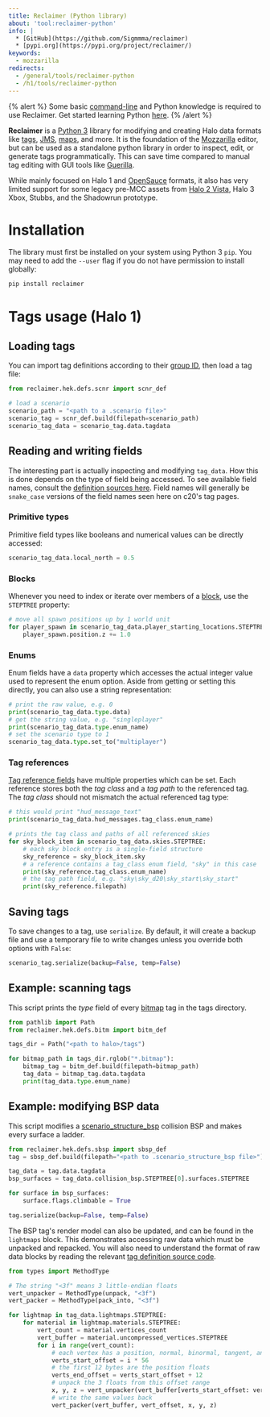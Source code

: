 ```yaml
---
title: Reclaimer (Python library)
about: 'tool:reclaimer-python'
info: |
  * [GitHub](https://github.com/Sigmmma/reclaimer)
  * [pypi.org](https://pypi.org/project/reclaimer/)
keywords:
  - mozzarilla
redirects:
  - /general/tools/reclaimer-python
  - /h1/tools/reclaimer-python
---
```

{% alert %}
Some basic [command-line](~) and Python knowledge is required to use Reclaimer.
Get started learning Python [here](https://www.python.org/about/gettingstarted/).
{% /alert %}

**Reclaimer** is a [Python 3][python] library for modifying and creating Halo data formats like [tags](~h1/tags), [JMS](~), [maps](~maps), and more. It is the foundation of the [Mozzarilla](~) editor, but can be used as a standalone python library in order to inspect, edit, or generate tags programmatically. This can save time compared to manual tag editing with GUI tools like [Guerilla](~h1-guerilla).

While mainly focused on Halo 1 and [OpenSauce](~) formats, it also has very limited support for some legacy pre-MCC assets from [Halo 2 Vista](~h2), Halo 3 Xbox, Stubbs, and the Shadowrun prototype.

# Installation
The library must first be installed on your system using Python 3 `pip`. You may need to add the `--user` flag if you do not have permission to install globally:

```cmd
pip install reclaimer
```

# Tags usage (Halo 1)
## Loading tags
You can import tag definitions according to their [group ID](~h1/tags#group-ids), then load a tag file:
```python
from reclaimer.hek.defs.scnr import scnr_def

# load a scenario
scenario_path = "<path to a .scenario file>"
scenario_tag = scnr_def.build(filepath=scenario_path)
scenario_tag_data = scenario_tag.data.tagdata
```

## Reading and writing fields
The interesting part is actually inspecting and modifying `tag_data`. How this is done depends on the type of field being accessed. To see available field names, consult the [definition sources here][defs]. Field names will generally be `snake_case` versions of the field names seen here on c20's tag pages.

### Primitive types
Primitive field types like booleans and numerical values can be directly accessed:

```python
scenario_tag_data.local_north = 0.5
```

### Blocks
Whenever you need to index or iterate over members of a [block](~h1/tags#blocks), use the `STEPTREE` property:

```python
# move all spawn positions up by 1 world unit
for player_spawn in scenario_tag_data.player_starting_locations.STEPTREE:
    player_spawn.position.z += 1.0
```

### Enums
Enum fields have a `data` property which accesses the actual integer value used to represent the enum option. Aside from getting or setting this directly, you can also use a string representation:

```python
# print the raw value, e.g. 0
print(scenario_tag_data.type.data)
# get the string value, e.g. "singleplayer"
print(scenario_tag_data.type.enum_name)
# set the scenario type to 1
scenario_tag_data.type.set_to("multiplayer")
```
### Tag references
[Tag reference fields](~h1/tags#tag-references-and-paths) have multiple properties which can be set. Each reference stores both the _tag class_ and a _tag path_ to the referenced tag. The _tag class_ should not mismatch the actual referenced tag type:

```python
# this would print "hud_message_text"
print(scenario_tag_data.hud_messages.tag_class.enum_name)

# prints the tag class and paths of all referenced skies
for sky_block_item in scenario_tag_data.skies.STEPTREE:
    # each sky block entry is a single-field structure
    sky_reference = sky_block_item.sky
    # a reference contains a tag_class enum field, "sky" in this case
    print(sky_reference.tag_class.enum_name)
    # the tag path field, e.g. "sky\sky_d20\sky_start\sky_start"
    print(sky_reference.filepath)
```

## Saving tags
To save changes to a tag, use `serialize`. By default, it will create a backup file and use a temporary file to write changes unless you override both options with `False`:

```python
scenario_tag.serialize(backup=False, temp=False)
```

## Example: scanning tags
This script prints the _type_ field of every [bitmap](~h1/tags/bitmap) tag in the tags directory.

```python
from pathlib import Path
from reclaimer.hek.defs.bitm import bitm_def

tags_dir = Path("<path to halo>/tags")

for bitmap_path in tags_dir.rglob("*.bitmap"):
    bitmap_tag = bitm_def.build(filepath=bitmap_path)
    tag_data = bitmap_tag.data.tagdata
    print(tag_data.type.enum_name)
```

## Example: modifying BSP data
This script modifies a [scenario_structure_bsp](~h1/tags/scenario_structure_bsp) collision BSP and makes every surface a ladder.

```python
from reclaimer.hek.defs.sbsp import sbsp_def
tag = sbsp_def.build(filepath="<path to .scenario_structure_bsp file>")

tag_data = tag.data.tagdata
bsp_surfaces = tag_data.collision_bsp.STEPTREE[0].surfaces.STEPTREE

for surface in bsp_surfaces:
    surface.flags.climbable = True

tag.serialize(backup=False, temp=False)
```

The BSP tag's render model can also be updated, and can be found in the `lightmaps` block. This demonstrates accessing raw data which must be unpacked and repacked. You will also need to understand the format of raw data blocks by reading the relevant [tag definition source code][defs].

```python
from types import MethodType

# The string "<3f" means 3 little-endian floats
vert_unpacker = MethodType(unpack, "<3f")
vert_packer = MethodType(pack_into, "<3f")

for lightmap in tag_data.lightmaps.STEPTREE:
    for material in lightmap.materials.STEPTREE:
        vert_count = material.vertices_count
        vert_buffer = material.uncompressed_vertices.STEPTREE
        for i in range(vert_count):
            # each vertex has a position, normal, binormal, tangent, and texture coord (56 bytes total)
            verts_start_offset = i * 56
            # the first 12 bytes are the position floats
            verts_end_offset = verts_start_offset + 12
            # unpack the 3 floats from this offset range
            x, y, z = vert_unpacker(vert_buffer[verts_start_offset: verts_end_offset])
            # write the same values back
            vert_packer(vert_buffer, vert_offset, x, y, z)
```

[defs]: https://github.com/Sigmmma/reclaimer/blob/master/reclaimer/hek/defs/
[python]: https://www.python.org/
